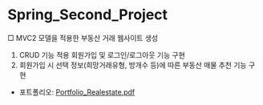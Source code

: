 # Spring_Second_Project
□ MVC2 모델을 적용한 부동산 거래 웹사이트 생성
 1. CRUD 기능 적용 회원가입 및 로그인/로그아웃 기능 구현
 2. 회원가입 시 선택 정보(희망거래유형, 방개수 등)에 따른 부동산 매물 추천 기능 구현
  * 포트폴리오: [Portfolio_Realestate.pdf](https://github.com/kanu21sj/Spring_Second_Project/files/6425778/Portfolio_Realestate.pdf)
